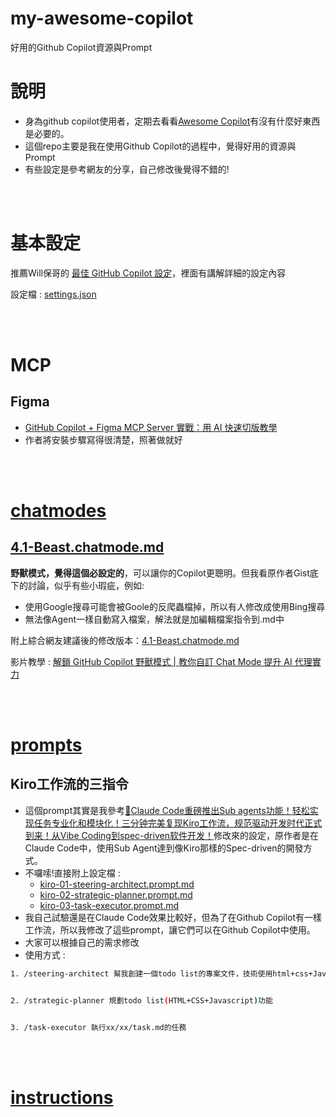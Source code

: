 # my-awesome-copilot
好用的Github Copilot資源與Prompt


# 說明
- 身為github copilot使用者，定期去看看[Awesome Copilot](https://github.com/github/awesome-copilot?tab=readme-ov-file#-custom-chat-modes)有沒有什麼好東西是必要的。
- 這個repo主要是我在使用Github Copilot的過程中，覺得好用的資源與Prompt
- 有些設定是參考網友的分享，自己修改後覺得不錯的!


<br><br>

# 基本設定

推薦Will保哥的 [最佳 GitHub Copilot 設定](https://github.com/doggy8088/github-copilot-configs)，裡面有講解詳細的設定內容

設定檔 : [settings.json](.vscode/settings.json)

<br><br>

# MCP

## Figma
- [GitHub Copilot + Figma MCP Server 實戰：用 AI 快速切版教學](https://www.letswrite.tw/github-copilot-figma-mcp/)
- 作者將安裝步驟寫得很清楚，照著做就好




<br><br>

# [chatmodes](https://github.com/github/awesome-copilot?tab=readme-ov-file#-custom-chat-modes)

## [4.1-Beast.chatmode.md](https://github.com/github/awesome-copilot/blob/main/chatmodes/4.1-Beast.chatmode.md)

**野獸模式，覺得這個必設定的**，可以讓你的Copilot更聰明。但我看原作者Gist底下的討論，似乎有些小瑕疵，例如:
  - 使用Google搜尋可能會被Goole的反爬蟲檔掉，所以有人修改成使用Bing搜尋
  - 無法像Agent一樣自動寫入檔案，解法就是加編輯檔案指令到.md中

附上綜合網友建議後的修改版本：[4.1-Beast.chatmode.md](chatmodes/4.1-Beast.chatmode.md)

影片教學 : [解鎖 GitHub Copilot 野獸模式 | 教你自訂 Chat Mode 提升 AI 代理實力](https://www.youtube.com/watch?v=cK8HOfGEx24&t=9s)


<br><br>

# [prompts](https://github.com/github/awesome-copilot?tab=readme-ov-file#-reusable-prompts)

## Kiro工作流的三指令
- 這個prompt其實是我參考[🚀Claude Code重磅推出Sub agents功能！轻松实现任务专业化和模块化！三分钟完美复现Kiro工作流，规范驱动开发时代正式到来！从Vibe Coding到spec-driven软件开发！](https://www.youtube.com/watch?v=GjlkRcNNONo&ab_channel=AI%E8%B6%85%E5%85%83%E5%9F%9F)修改來的設定，原作者是在Claude Code中，使用Sub Agent達到像Kiro那樣的Spec-driven的開發方式。
- 不囉嗦!直接附上設定檔 : 
    - [kiro-01-steering-architect.prompt.md](prompts/kiro-01-steering-architect.prompt.md)
    - [kiro-02-strategic-planner.prompt.md](prompts/kiro-02-strategic-planner.prompt.md)
    - [kiro-03-task-executor.prompt.md](prompts/kiro-03-task-executor.prompt.md)
- 我自己試驗還是在Claude Code效果比較好，但為了在Github Copilot有一樣工作流，所以我修改了這些prompt，讓它們可以在Github Copilot中使用。
- 大家可以根據自己的需求修改
- 使用方式 : 
```bash
1. /steering-architect 幫我創建一個todo list的專案文件，技術使用html+css+Javascript


2. /strategic-planner 規劃todo list(HTML+CSS+Javascript)功能


3. /task-executor 執行xx/xx/task.md的任務
```



<br><br>




# [instructions](https://github.com/github/awesome-copilot?tab=readme-ov-file#-custom-instructions)




<br><br>


